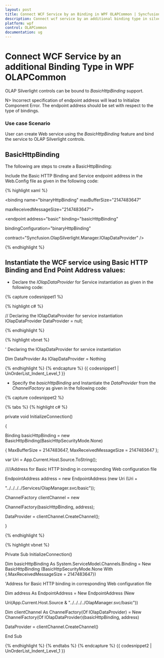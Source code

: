 ```yaml
---
layout: post
title: Connect WCF Service by an Binding in WPF OLAPCommon | Syncfusion
description: Connect wcf service by an additional binding type in silverlight application in Syncfusion WPF OLAPCommon control, its elements, and more.
platform: wpf
control: OLAPCommon
documentation: ug
---
```


# Connect WCF Service by an additional Binding Type in WPF OLAPCommon

OLAP Silverlight controls can be bound to _BasicHttpBinding_ support.

N>  Incorrect specification of endpoint address will lead to Initialize Component Error. The endpoint address should be set with respect to the type of bindings.



### Use case Scenario 

User can create Web service using the _BasicHttpBinding_ feature and bind the service to OLAP Silverlight controls. 

## BasicHttpBinding 

The following are steps to create a BasicHttpBinding: 

Include the Basic HTTP Binding and Service endpoint address in the Web.Config file as given in the   following code:

{% highlight xaml %}

<!--<Bindings>-->

<bindings>			

<basicHttpBinding>

<binding name="binaryHttpBinding" maxBufferSize="2147483647" 

maxReceivedMessageSize="2147483647">

<readerQuotas maxDepth="2147483647"/>

<security mode="None" />

</binding>

</basicHttpBinding>

</bindings>



<!--<Endpoint Address>-->

<services>

<service behaviorConfiguration="Services.OlapManagerBehavior" name="Services.OlapManager">

<endpoint address="basic" binding="basicHttpBinding"      

bindingConfiguration="binaryHttpBinding"    

contract="Syncfusion.OlapSilverlight.Manager.IOlapDataProvider" />

</service>

</services>



{% endhighlight  %}

## Instantiate the WCF service using Basic HTTP Binding and End Point Address values:

* Declare the _IOlapDataProvider_ for Service instantiation as given in the following code:

{% capture codesnippet1 %}

{% highlight c# %}

  // Declaring the IOlapDataProvider for service instantiation
IOlapDataProvider DataProvider = null;

{% endhighlight  %}

{% highlight vbnet %}

' Declaring the IOlapDataProvider for service instantiation

Dim DataProvider As IOlapDataProvider = Nothing

{% endhighlight  %}
{% endcapture %}
{{ codesnippet1 | UnOrderList_Indent_Level_1 }}

* Specify the _basicHttpBinding_ and Instantiate the _DataProvider_ from the _ChannelFactory_ as given in the following code: 

{% capture codesnippet2 %}

{% tabs %}
{% highlight c# %}

private void InitializeConnection()

{

Binding basicHttpBinding = new BasicHttpBinding(BasicHttpSecurityMode.None)             

{ MaxBufferSize = 2147483647, MaxReceivedMessageSize = 2147483647 };

var Uri = App.Current.Host.Source.ToString();

////Address for Basic HTTP binding in corresponding Web configuration file

EndpointAddress address = new EndpointAddress (new Uri (Uri +  

"../../../../Services/OlapManager.svc/basic"));

ChannelFactory<IOlapDataProvider> clientChannel = new 

ChannelFactory<IOlapDataProvider>(basicHttpBinding, address);

DataProvider = clientChannel.CreateChannel();

}


{% endhighlight  %}


{% highlight vbnet %}

Private Sub InitializeConnection()

Dim basicHttpBinding As System.ServiceModel.Channels.Binding = New BasicHttpBinding (BasicHttpSecurityMode.None With {.MaxReceivedMessageSize = 2147483647})

  'Address for Basic HTTP binding in corresponding Web configuration file

Dim address As EndpointAddress = New EndpointAddress (New 

Uri(App.Current.Host.Source & "../../../../OlapManager.svc/basic"))

Dim clientChannel As ChannelFactory(Of IOlapDataProvider) = New ChannelFactory(Of IOlapDataProvider)(basicHttpBinding, address)

DataProvider = clientChannel.CreateChannel()

End Sub

{% endhighlight  %}
{% endtabs %}
{% endcapture %}
{{ codesnippet2 | UnOrderList_Indent_Level_1 }}
